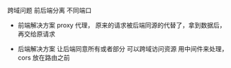 跨域问题
前后端分离 不同端口

- 前端解决方案 
  proxy 代理， 原来的请求被后端同源的代替了，拿到数据后，再交给原请求

- 后端解决方案 
  让后端同意所有或者部分 可以跨域访问资源 用中间件来处理， cors 放在路由之前